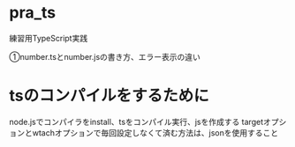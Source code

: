 # pra_ts
練習用TypeScript実践

①number.tsとnumber.jsの書き方、エラー表示の違い

# tsのコンパイルをするために
node.jsでコンパイラをinstall、tsをコンパイル実行、jsを作成する
targetオプションとwtachオプションで毎回設定しなくて済む方法は、jsonを使用すること

# 